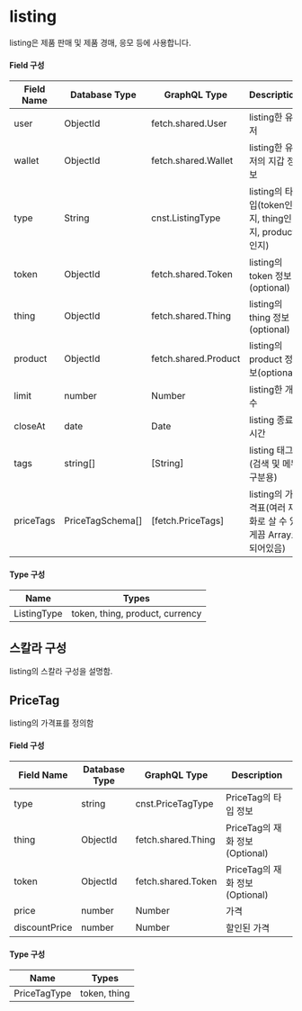 # listing

listing은 제품 판매 및 제품 경매, 응모 등에 사용합니다.

#### Field 구성

| Field Name | Database Type    | GraphQL Type       | Description                                                 |
| ---------- | ---------------- | ------------------ | ----------------------------------------------------------- |
| user       | ObjectId         | fetch.shared.User    | listing한 유저                                              |
| wallet     | ObjectId         | fetch.shared.Wallet  | listing한 유저의 지갑 정보                                  |
| type       | String           | cnst.ListingType   | listing의 타입(token인지, thing인지, product인지)           |
| token      | ObjectId         | fetch.shared.Token   | listing의 token 정보(optional)                              |
| thing      | ObjectId         | fetch.shared.Thing   | listing의 thing 정보(optional)                              |
| product    | ObjectId         | fetch.shared.Product | listing의 product 정보(optional)                            |
| limit      | number           | Number             | listing한 개 수                                             |
| closeAt    | date             | Date               | listing 종료시간                                            |
| tags       | string[]         | [String]           | listing 태그(검색 및 메뉴 구분용)                           |
| priceTags  | PriceTagSchema[] | [fetch.PriceTags]    | listing의 가격표(여러 재화로 살 수 있게끔 Array로 되어있음) |

#### Type 구성

| Name        | Types                           |
| ----------- | ------------------------------- |
| ListingType | token, thing, product, currency |

## 스칼라 구성

listing의 스칼라 구성을 설명함.

## PriceTag

listing의 가격표를 정의함

#### Field 구성

| Field Name    | Database Type | GraphQL Type      | Description                    |
| ------------- | ------------- | ----------------- | ------------------------------ |
| type          | string        | cnst.PriceTagType | PriceTag의 타입 정보           |
| thing         | ObjectId      | fetch.shared.Thing  | PriceTag의 재화 정보(Optional) |
| token         | ObjectId      | fetch.shared.Token  | PriceTag의 재화 정보(Optional) |
| price         | number        | Number            | 가격                           |
| discountPrice | number        | Number            | 할인된 가격                    |

#### Type 구성

| Name         | Types        |
| ------------ | ------------ |
| PriceTagType | token, thing |
